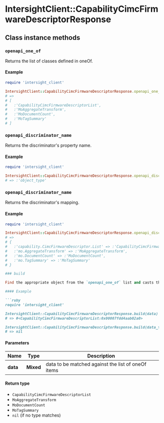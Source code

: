 # IntersightClient::CapabilityCimcFirmwareDescriptorResponse

## Class instance methods

### `openapi_one_of`

Returns the list of classes defined in oneOf.

#### Example

```ruby
require 'intersight_client'

IntersightClient::CapabilityCimcFirmwareDescriptorResponse.openapi_one_of
# =>
# [
#   :'CapabilityCimcFirmwareDescriptorList',
#   :'MoAggregateTransform',
#   :'MoDocumentCount',
#   :'MoTagSummary'
# ]
```

### `openapi_discriminator_name`

Returns the discriminator's property name.

#### Example

```ruby
require 'intersight_client'

IntersightClient::CapabilityCimcFirmwareDescriptorResponse.openapi_discriminator_name
# => :'object_type'
```

### `openapi_discriminator_name`

Returns the discriminator's mapping.

#### Example

```ruby
require 'intersight_client'

IntersightClient::CapabilityCimcFirmwareDescriptorResponse.openapi_discriminator_mapping
# =>
# {
#   :'capability.CimcFirmwareDescriptor.List' => :'CapabilityCimcFirmwareDescriptorList',
#   :'mo.AggregateTransform' => :'MoAggregateTransform',
#   :'mo.DocumentCount' => :'MoDocumentCount',
#   :'mo.TagSummary' => :'MoTagSummary'
# }

### build

Find the appropriate object from the `openapi_one_of` list and casts the data into it.

#### Example

```ruby
require 'intersight_client'

IntersightClient::CapabilityCimcFirmwareDescriptorResponse.build(data)
# => #<CapabilityCimcFirmwareDescriptorList:0x00007fdd4aab02a0>

IntersightClient::CapabilityCimcFirmwareDescriptorResponse.build(data_that_doesnt_match)
# => nil
```

#### Parameters

| Name | Type | Description |
| ---- | ---- | ----------- |
| **data** | **Mixed** | data to be matched against the list of oneOf items |

#### Return type

- `CapabilityCimcFirmwareDescriptorList`
- `MoAggregateTransform`
- `MoDocumentCount`
- `MoTagSummary`
- `nil` (if no type matches)

